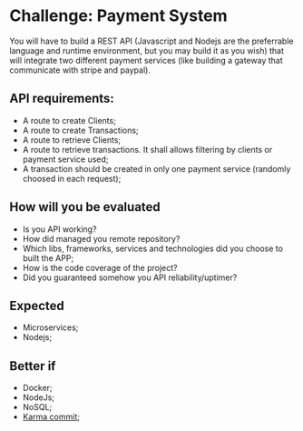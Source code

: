 # Challenge: Payment System

You will have to build a REST API (Javascript and Nodejs are the preferrable language and runtime environment, but you may build it as you wish) that will integrate two different payment services (like building a gateway that communicate with stripe and paypal).

## API requirements:
 - A route to create Clients;
 - A route to create Transactions;
 - A route to retrieve Clients;
 - A route to retrieve transactions. It shall allows filtering by clients or payment service used;
 - A transaction should be created in only one payment service (randomly choosed in each request);

 ## How will you be evaluated
- Is you API working?
- How did managed you remote repository?
- Which libs, frameworks, services and technologies did you choose to built the APP;
- How is the code coverage of the project?
- Did you guaranteed somehow you API reliability/uptimer?

## Expected
- Microservices;
- Nodejs;

## Better if
- Docker;
- NodeJs;
- NoSQL;
- [Karma commit](http://karma-runner.github.io/4.0/dev/git-commit-msg.html); 